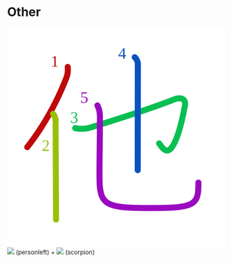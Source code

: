 # Other
![4ed6](Kanji/kanji-colorize/4ed6.svg)
![](http://www.kanjidamage.com/assets/radsmall/man-d0fa8d3e87b0dcd06a7777a6693f057bfe7d041f88edfa20c6663c61cf324435.jpg) (personleft) + ![](http://www.kanjidamage.com/assets/radsmall/scorpion-3c15993d9c684db536adfa517996e2723eaf952bb7974b438627432ceb3196ae.jpg) (scorpion)